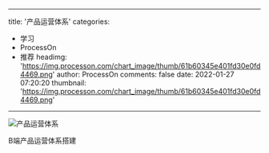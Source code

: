 
---
title: '产品运营体系'
categories: 
 - 学习
 - ProcessOn
 - 推荐
headimg: 'https://img.processon.com/chart_image/thumb/61b60345e401fd30e0fd4469.png'
author: ProcessOn
comments: false
date: 2022-01-27 07:20:20
thumbnail: 'https://img.processon.com/chart_image/thumb/61b60345e401fd30e0fd4469.png'
---

<div>   
<img class="thumb" alt="产品运营体系" src="https://img.processon.com/chart_image/thumb/61b60345e401fd30e0fd4469.png" referrerpolicy="no-referrer">
<p>B端产品运营体系搭建</p>  
</div>
            